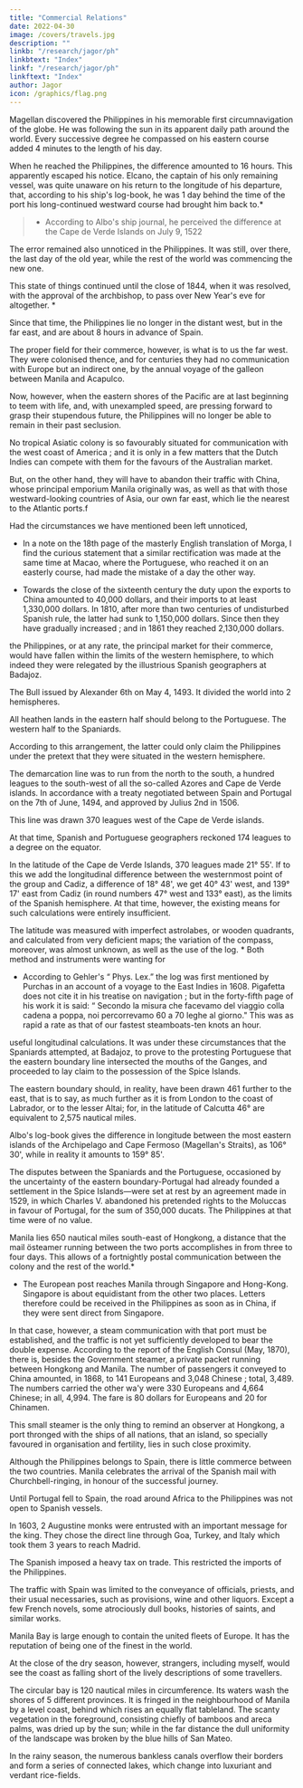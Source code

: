 ```yaml
---
title: "Commercial Relations"
date: 2022-04-30
image: /covers/travels.jpg
description: ""
linkb: "/research/jagor/ph"
linkbtext: "Index"
linkf: "/research/jagor/ph"
linkftext: "Index"
author: Jagor
icon: /graphics/flag.png
---
```


<!-- April 10th, 1875. DIFFERENCE OF TIME. - COMMERCIAL RELATIONS OF THE PHILIPPINES.- PARTITION OF

THE WORLD.-FIRST ASPECT OF MANILLA.-EARTHQUAKES. -->

<!-- WHEN the clock strikes 12 in Madrid, it is 8:18pm and 41 seconds in Manila which lies 124° 40' 15" to the east of Madrid, 17 hours, 54 minutes, 35 seconds from Paris. 

Some time ago, however, while the new year was being celebrated in Madrid, it was only New Year's eve at Manila. -->

Magellan discovered the Philippines in his memorable first circumnavigation of the globe. He was following the sun in its apparent daily path around the world. Every successive degree he compassed on his eastern course added 4 minutes to the length of his day. 

When he reached the Philippines, the difference amounted to 16 hours. This apparently escaped his notice. Elcano, the captain of his only remaining vessel, was quite unaware on his return to the longitude of his departure, that, according to his ship's log-book, he was 1 day behind the time of the port his long-continued westward course had brought him back to.*


> * According to Albo's ship journal, he perceived the difference at the Cape de Verde Islands on July 9, 1522<!-- ; “Y este dia fue miercoles, y este dia tienen ellos por jueves." -->


The error remained also unnoticed in the Philippines. It was still, over there, the last day of the old year, while the rest of the world was commencing the new one. 

This state of things continued until the close of 1844, when it was resolved, with the approval of the archbishop, to pass over New Year's eve for altogether. *

Since that time, the Philippines lie no longer in the distant west, but in the far east, and are about 8 hours in advance of Spain.

The proper field for their commerce, however, is what is to us the far west. They were colonised thence, and for centuries they had no communication with Europe but an indirect one, by the annual voyage of the galleon between Manila and Acapulco. 

Now, however, when the eastern shores of the Pacific are at last beginning to teem with life, and, with unexampled speed, are pressing forward to grasp their stupendous future, the Philippines will no longer be able to remain in their past seclusion. 

No tropical Asiatic colony is so favourably situated for communication with the west coast of America ; and it is only in a few matters that the Dutch Indies can compete with them for the favours of the Australian market. 

But, on the other hand, they will have to abandon their traffic with China, whose principal emporium Manila originally was, as well as that with those westward-looking countries of Asia, our own far east, which lie the nearest to the Atlantic ports.f

Had the circumstances we have mentioned been left unnoticed, 

* In a note on the 18th page of the masterly English translation of Morga, I find the curious statement that a similar rectification was made at the same time at Macao, where the Portuguese, who reached it on an easterly course, had made the mistake of a day the other way.

+ Towards the close of the sixteenth century the duty upon the exports to China amounted to 40,000 dollars, and their imports to at least 1,330,000 dollars. In 1810, after more than two centuries of undisturbed Spanish rule, the latter had sunk to 1,150,000 dollars. Since then they have gradually increased ; and in 1861 they reached 2,130,000 dollars.

the Philippines, or at any rate, the principal market for their commerce, would have fallen within the limits of the western hemisphere, to which indeed they were relegated by the illustrious Spanish geographers at Badajoz.

The Bull issued by Alexander 6th on May 4, 1493. It divided the world into 2 hemispheres. 

All heathen lands in the eastern half should belong to the Portuguese. The western half to the Spaniards. 

According to this arrangement, the latter could only claim the Philippines under the pretext that they were situated in the western hemisphere. 

The demarcation line was to run from the north to the south, a hundred leagues to the south-west of all the so-called Azores and Cape de Verde islands. In accordance with a treaty negotiated between Spain and Portugal on the 7th of June, 1494, and approved by Julius 2nd in 1506. 

This line was drawn 370 leagues west of the Cape de Verde islands.

At that time, Spanish and Portuguese geographers reckoned 174 leagues to a degree on the equator.

In the latitude of the Cape de Verde Islands, 370 leagues made 21° 55'. If to this we add the longitudinal difference between the westernmost point of the group and Cadiz, a difference of 18° 48', we get 40° 43' west, and 139° 17' east from Cadiz (in round numbers 47° west and 133° east), as the limits of the Spanish hemisphere. At that time, however, the existing means for such calculations were entirely insufficient.

The latitude was measured with imperfect astrolabes, or wooden quadrants, and calculated from very deficient maps; the variation of the compass, moreover, was almost unknown, as well as the use of the log. * Both method and instruments were wanting for

* According to Gehler's “ Phys. Lex.” the log was first mentioned by Purchas in an account of a voyage to the East Indies in 1608. Pigafetta does not cite it in his treatise on navigation ; but in the forty-fifth page of his work it is said: “ Secondo la misura che facevamo del viaggio colla cadena a poppa, noi percorrevamo 60 a 70 leghe al giorno." This was as rapid a rate as that of our fastest steamboats-ten knots an hour.

useful longitudinal calculations. It was under these circumstances that the Spaniards attempted, at Badajoz, to prove to the protesting Portuguese that the eastern boundary line intersected the mouths of the Ganges, and proceeded to lay claim to the possession of the Spice Islands.

The eastern boundary should, in reality, have been drawn 461 further to the east, that is to say, as much further as it is from London to the coast of Labrador, or to the lesser Altai; for, in the latitude of Calcutta 46° are equivalent to 2,575 nautical miles. 

Albo's log-book gives the difference in longitude between the most eastern islands of the Archipelago and Cape Fermoso (Magellan's Straits), as 106° 30', while in reality it amounts to 159° 85'.

The disputes between the Spaniards and the Portuguese, occasioned by the uncertainty of the eastern boundary-Portugal had already founded a settlement in the Spice Islands—were set at rest by an agreement made in 1529, in which Charles V. abandoned his pretended rights to the Moluccas in favour of Portugal, for the sum of 350,000 ducats. The Philippines at that time were of no value.

Manila lies 650 nautical miles south-east of Hongkong, a distance that the mail östeamer running between the two ports accomplishes in from three to four days. This allows of a fortnightly postal communication between the colony and the rest of the world.*

* The European post reaches Manila through Singapore and Hong-Kong. Singapore is about equidistant from the other two places. Letters therefore could be received in the Philippines as soon as in China, if they were sent direct from Singapore. 

In that case, however, a steam communication with that port must be established, and the traffic is not yet sufficiently developed to bear the double expense. According to the report of the English Consul (May, 1870), there is, besides the Government steamer, a private packet running between Hongkong and Manila. The number of passengers it conveyed to China amounted, in 1868, to 141 Europeans and 3,048 Chinese ; total, 3,489. The numbers carried the other wa'y were 330 Europeans and 4,664 Chinese; in all, 4,994. The fare is 80 dollars for Europeans and 20 for Chinamen.


This small steamer is the only thing to remind an observer at Hongkong, a port thronged with the ships of all nations, that an island, so specially favoured in organisation and fertility, lies in such close proximity.

Although the Philippines belongs to Spain, there is little commerce between the two countries. <!-- Once the tie which bound them was so close that --> Manila<!--  was wont to --> celebrates the arrival of the Spanish mail <!-- with Te Deums and --> with Churchbell-ringing, in honour of the successful <!--  achievement of so stupendous a --> journey. 

Until Portugal fell to Spain, the road around Africa to the Philippines was not open to Spanish vessels. 

<!-- Its advantages, as compared with those of the overland route, are shown by the fact that  -->

In 1603, 2 Augustine monks were entrusted with an important message for the king. They chose the direct line through Goa, Turkey, and Italy which took them 3 years to reach Madrid.

The Spanish imposed a heavy tax on trade. This restricted the imports of the Philippines. 

<!-- had the effect, in spite of the protective duty in favour of national products, of -->  

<!-- the colony to the merchandise of alien countries, and the consignment of its exports to foreign ports.  -->

The traffic with Spain was limited to the conveyance of officials, priests, and their usual necessaries, such as provisions, wine and other liquors. Except a few French novels, some atrociously dull books, histories of saints, and similar works.

Manila Bay is large enough to contain the united fleets of Europe. It has the reputation of being one of the finest in the world. 

At the close of the dry season, however, strangers, including myself, would see the coast as falling short of the lively descriptions of some travellers. 

The circular bay is 120 nautical miles in circumference. Its waters wash the shores of 5 different provinces. It is fringed in the neighbourhood of Manila by a level coast, behind which rises an equally flat tableland. The scanty vegetation in the foreground, consisting chiefly of bamboos and areca palms, was dried up by the sun; while in the far distance the dull uniformity of the landscape was broken by the blue hills of San Mateo.

In the rainy season, the numerous bankless canals overflow their borders and form a series of connected lakes, which change into luxuriant and verdant rice-fields.


